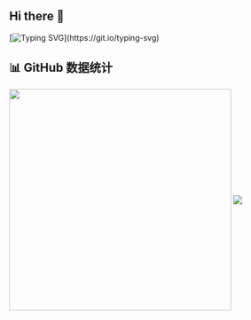 ## Hi there 👋
<!-- 动态字体 -->
[![Typing SVG](https://readme-typing-svg.demolab.com?font=Fira+Code&weight=600&size=21&pause=1000&color=3FCBF7&background=FFFFFF00&center=%E7%9C%9F&vCenter=%E7%9C%9F&repeat=%E7%9C%9F&random=%E5%81%87&width=435&lines=Welcome+to+my+Github+profile+page!)](https://git.io/typing-svg)


## 📊 GitHub 数据统计

<!-- 数据概览 -->
<!-- https://github.com/anuraghazra/github-readme-stats -->
<img align="center" width="400" src="https://github-readme-stats.vercel.app/api?username=SongzeLi1&theme=transparent&show_icons=true&hide_border=true&show=reviews&hide_title=true&hide=contribs" />

<img align="center" src="https://github-readme-stats.vercel.app/api/wakatime?username=SongzeLi1&theme=transparent&hide_border=true&layout=compact&langs_count=22" />
